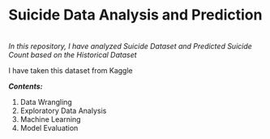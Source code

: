 <h1> Suicide Data Analysis and Prediction</h1>

<br><i>In this repository, I have analyzed Suicide Dataset and Predicted Suicide Count based on the Historical Dataset</i>


I have taken this dataset from Kaggle
<br>



<b><i>Contents:</i></b>
1) Data Wrangling
2) Exploratory Data Analysis
3) Machine Learning 
4) Model Evaluation